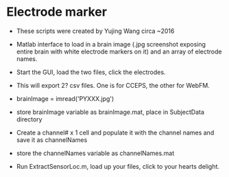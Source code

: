 # Electrode marker

- These scripts were created by Yujing Wang circa ~2016

- Matlab interface to load in a brain image (.jpg screenshot exposing entire brain with white electrode markers on it) and an array of electrode names.
- Start the GUI, load the two files, click the electrodes.
- This will export 2? csv files. One is for CCEPS, the other for WebFM.

- brainImage = imread('PYXXX.jpg')
- store brainImage variable as brainImage.mat, place in SubjectData directory
- Create a channel# x 1 cell and populate it with the channel names and save it as channelNames
- store the channelNames variable as channelNames.mat
- Run ExtractSensorLoc.m, load up your files, click to your hearts delight.